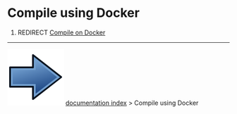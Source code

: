 # Compile using Docker
1.  REDIRECT [Compile on Docker](Compile_on_Docker.md)



---
![](images/Button_right.svg) [documentation index](../README.md) > Compile using Docker
